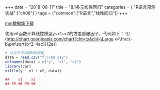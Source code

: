 +++
date = "2018-08-11"
title = "8.1多元线性回归"
categories = { "R语言预测实战":["ch08"] }
tags = {"common":["R语言","线性回归"]}
+++

[mm数据集下载](/download/mm)

使用vif函数计算线性模型y~x1+x2的方差膨胀因子，代码如下：
![](http://chart.googleapis.com/chart?cht=tx&chl=\Large x=\frac{-b\pm\sqrt{b^2-4ac}}{2a})

```R
# 从文件中加载M数据集
data = read.csv("f:\\mm.csv")
colnames(data) = c("y", "x1", "x2")
library(car)
vif(lm(y ~ x1 + x2, data))
```
```R
##    x1    x2 
## 35.96 35.96
```